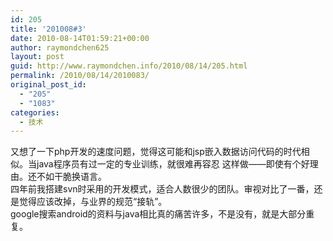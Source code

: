 ```yaml
---
id: 205
title: '201008#3'
date: 2010-08-14T01:59:21+00:00
author: raymondchen625
layout: post
guid: http://www.raymondchen.info/2010/08/14/205.html
permalink: /2010/08/14/2010083/
original_post_id:
  - "205"
  - "1083"
categories:
  - 技术
---
```

又想了一下php开发的速度问题，觉得这可能和jsp嵌入数据访问代码的时代相似。当java程序员有过一定的专业训练，就很难再容忍 这样做——即使有个好理由。还不如干脆换语言。  
四年前我搭建svn时采用的开发模式，适合人数很少的团队。审视对比了一番，还是觉得应该改掉，与业界的规范“接轨”。  
google搜索android的资料与java相比真的痛苦许多，不是没有，就是大部分重复。